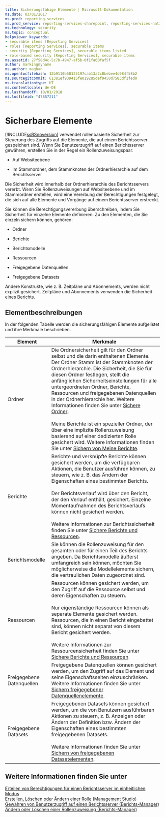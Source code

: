 ```yaml
---
title: Sicherungsfähige Elemente | Microsoft-Dokumentation
ms.date: 03/01/2017
ms.prod: reporting-services
ms.prod_service: reporting-services-sharepoint, reporting-services-native
ms.technology: security
ms.topic: conceptual
helpviewer_keywords:
- securable items [Reporting Services]
- roles [Reporting Services], securable items
- security [Reporting Services], securable items listed
- role-based security [Reporting Services], securable items
ms.assetid: 27f58d4c-5c7b-4947-af5b-0f1fa60faf5f
author: markingmyname
ms.author: maghan
ms.openlocfilehash: 12b9110b50125197cab13a2c8bebee4c984f58b2
ms.sourcegitcommit: 61381ef939415fe019285def9450d7583df1fed0
ms.translationtype: HT
ms.contentlocale: de-DE
ms.lasthandoff: 10/01/2018
ms.locfileid: "47857211"
---
```

# <a name="securable-items"></a>Sicherbare Elemente
  [!INCLUDE[ssRSnoversion](../../includes/ssrsnoversion-md.md)] verwendet rollenbasierte Sicherheit zur Steuerung des Zugriffs auf die Elemente, die auf einem Berichtsserver gespeichert sind. Wenn Sie Benutzerzugriff auf einen Berichtsserver gewähren, erstellen Sie in der Regel ein Rollenzuweisungspaar:  
  
-   Auf Websiteebene  
  
-   Im Stammordner, dem Stammknoten der Ordnerhierarchie auf dem Berichtsserver  
  
 Die Sicherheit wird innerhalb der Ordnerhierarchie des Berichtsservers vererbt. Wenn Sie Rollenzuweisungen auf Websiteebene und im Stammordner erstellen, wird eine Vererbung der Berechtigungen festgelegt, die sich auf alle Elemente und Vorgänge auf einem Berichtsserver erstreckt.  
  
 Sie können die Berechtigungsvererbung überschreiben, indem Sie Sicherheit für einzelne Elemente definieren. Zu den Elementen, die Sie einzeln sichern können, gehören:  
  
-   Ordner  
  
-   Berichte  
  
-   Berichtsmodelle  
  
-   Ressourcen  
  
-   Freigegebene Datenquellen  
  
-   Freigegebene Datasets  
  
 Andere Konstrukte, wie z. B. Zeitpläne und Abonnements, werden nicht explizit gesichert. Zeitpläne und Abonnements verwenden die Sicherheit eines Berichts.  
  
## <a name="item-descriptions"></a>Elementbeschreibungen  
 In der folgenden Tabelle werden die sicherungsfähigen Elemente aufgelistet und ihre Merkmale beschrieben.  
  
|Element|Merkmale|  
|----------|---------------------|  
|Ordner|Die Ordnersicherheit gilt für den Ordner selbst und die darin enthaltenen Elemente. Der Ordner Stamm ist der Stammknoten der Ordnerhierarchie. Die Sicherheit, die Sie für diesen Ordner festlegen, stellt die anfänglichen Sicherheitseinstellungen für alle untergeordneten Ordner, Berichte, Ressourcen und freigegebenen Datenquellen in der Ordnerhierarchie her. Weitere Informationen finden Sie unter [Sichere Ordner](../../reporting-services/security/secure-folders.md).<br /><br /> Meine Berichte ist ein spezieller Ordner, der über eine implizite Rollenzuweisung basierend auf einer dedizierten Rolle gesichert wird. Weitere Informationen finden Sie unter [Sichern von Meine Berichte](../../reporting-services/security/secure-my-reports.md).|  
|Berichte|Berichte und verknüpfte Berichte können gesichert werden, um die verfügbaren Aktionen, die Benutzer ausführen können, zu steuern, wie z. B. das Ändern der Eigenschaften eines bestimmten Berichts.<br /><br /> Der Berichtsverlauf wird über den Bericht, der den Verlauf enthält, gesichert. Einzelne Momentaufnahmen des Berichtsverlaufs können nicht gesichert werden.<br /><br /> Weitere Informationen zur Berichtssicherheit finden Sie unter [Sichere Berichte und Ressourcen](../../reporting-services/security/secure-reports-and-resources.md).|  
|Berichtsmodelle|Sie können die Rollenzuweisung für den gesamten oder für einen Teil des Berichts angeben. Da Berichtsmodelle äußerst umfangreich sein können, möchten Sie möglicherweise die Modellelemente sichern, die vertraulichen Daten zugeordnet sind.|  
|Ressourcen|Ressourcen können gesichert werden, um den Zugriff auf die Ressource selbst und deren Eigenschaften zu steuern.<br /><br /> Nur eigenständige Ressourcen können als separate Elemente gesichert werden. Ressourcen, die in einen Bericht eingebettet sind, können nicht separat von diesem Bericht gesichert werden.<br /><br /> Weitere Informationen zur Ressourcensicherheit finden Sie unter [Sichere Berichte und Ressourcen](../../reporting-services/security/secure-reports-and-resources.md).|  
|Freigegebene Datenquellen|Freigegebene Datenquellen können gesichert werden, um den Zugriff auf das Element und seine Eigenschaftsseiten einzuschränken. Weitere Informationen finden Sie unter [Sichern freigegebener Datenquellenelemente](../../reporting-services/security/secure-shared-data-source-items.md).|  
|Freigegebene Datasets|Freigegebenen Datasets können gesichert werden, um die von Benutzern ausführbaren Aktionen zu steuern, z. B. Anzeigen oder Ändern der Definition bzw. Ändern der Eigenschaften eines bestimmten freigegebenen Datasets.<br /><br /> Weitere Informationen finden Sie unter [Sichern von freigegebenen Datasetelementen](../../reporting-services/security/secure-shared-dataset-items.md).|  
  
## <a name="see-also"></a>Weitere Informationen finden Sie unter  
 [Erteilen von Berechtigungen für einen Berichtsserver im einheitlichen Modus](../../reporting-services/security/granting-permissions-on-a-native-mode-report-server.md)   
 [Erstellen, Löschen oder Ändern einer Rolle &#40;Management Studio&#41;](../../reporting-services/security/role-definitions-create-delete-or-modify.md)   
 [Gewähren von Benutzerzugriff auf einen Berichtsserver &#40;Berichts-Manager&#41;](../../reporting-services/security/grant-user-access-to-a-report-server-report-manager.md)   
 [Ändern oder Löschen einer Rollenzuweisung &#40;Berichts-Manager&#41;](../../reporting-services/security/role-assignments-modify-or-delete.md)  
  
  
